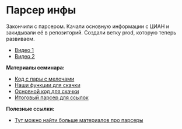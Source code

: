 # Парсер инфы

Закончили с парсером. Качали основную информации с ЦИАН и закидывали её в репозиторий. Создали ветку prod, которую теперь развиваем.  

* [Видео 1](https://www.youtube.com/watch?v=ujvxO2zPEWU&list=PLNKXA-74YGLhpm2Z7seXr7xA4x4HicE_7&index=6)
* [Видео 2](https://www.youtube.com/watch?v=ojz_uKtZFcg&list=PLNKXA-74YGLhpm2Z7seXr7xA4x4HicE_7&index=7)

__Материалы семинара:__

* [Код c пары с мелочами](https://github.com/FUlyankin/massResearch_houses/blob/master/week03_parsers/dirtysem_03.ipynb)
* [Наши функции для скачки](https://github.com/FUlyankin/massResearch_houses/blob/prod/cian_info.py)
* [Основной код для скачки](https://nbviewer.jupyter.org/github/FUlyankin/massResearch_houses/blob/prod/download_info.ipynb)
* [Итоговый парсер для ссылок](https://nbviewer.jupyter.org/github/FUlyankin/massResearch_houses/blob/prod/download_hrefs.ipynb)

__Полезные ссылки:__

* [Тут можно найти больше материалов про парсеры](https://fulyankin.github.io/Parsers/)


